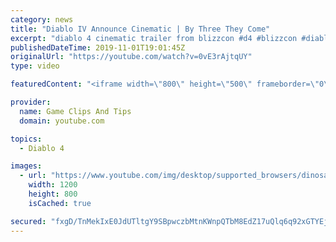```yaml
---
category: news
title: "Diablo IV Announce Cinematic | By Three They Come"
excerpt: "diablo 4 cinematic trailer from blizzcon #d4 #blizzcon #diablo."
publishedDateTime: 2019-11-01T19:01:45Z
originalUrl: "https://youtube.com/watch?v=0vE3rAjtqUY"
type: video

featuredContent: "<iframe width=\"800\" height=\"500\" frameborder=\"0\" src=\"https://www.youtube.com/embed/0vE3rAjtqUY\" allow=\"accelerometer; autoplay; encrypted-media; gyroscope; picture-in-picture\" allowfullscreen></iframe>"

provider:
  name: Game Clips And Tips
  domain: youtube.com

topics:
  - Diablo 4

images:
  - url: "https://www.youtube.com/img/desktop/supported_browsers/dinosaur.png"
    width: 1200
    height: 800
    isCached: true

secured: "fxgD/TnMekIxE0JdUTltgY9SBpwczbMtnKWnpQTbM8EdZ17uQlq6q92xGTYEjH7tF2qutlYe9tVh6HUeKxRTFaeY4iV42b0wWusCIdvI8FUAjJ13Y/Vegk4WoSkDlTjfcHBScCp0c+fArkXmJeep34J7UFDRhIS/IgUrQm1xPDxcCmOXYrvoWLuakMChlZUoeV0vdQD9/H0SfnUOXj8uTLArONEFI4aVOnikLOdJye8sjdPp0zax4xJjYFmJ968jmL+l9SdxUk9tbgTRT87rd78xm73kKAIkDk5W/Ky9My+Vjdm8IRWIHMFO5Yvw0mZySWMA+VpZujTu0m2m3pzU0kgLTpp/N8LuuCKmGubVsm/Ts8+lzUUDIQkpgEyUFITU0kJmgKEGltE4J9t1nf5J2w==;zXaqya9XTjPaXK6MbhwtVA=="
---
```


